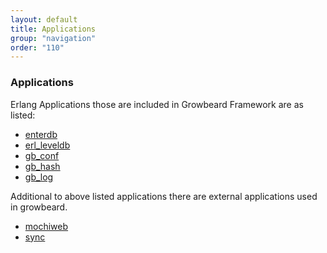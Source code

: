 ```yaml
---
layout: default
title: Applications
group: "navigation"
order: "110"
---
```

### Applications
Erlang Applications those are included in Growbeard Framework are as listed:

- [enterdb](/applications/enterdb)
- [erl_leveldb](/applications/erl_leveldb)
- [gb_conf](/applications/gb_conf)
- [gb_hash](/applications/gb_hash)
- [gb_log](/applications/gb_log)

Additional to above listed applications there are external applications used in growbeard.

- [mochiweb](https://github.com/mochi/mochiweb)
- [sync](https://github.com/rustyio/sync)
